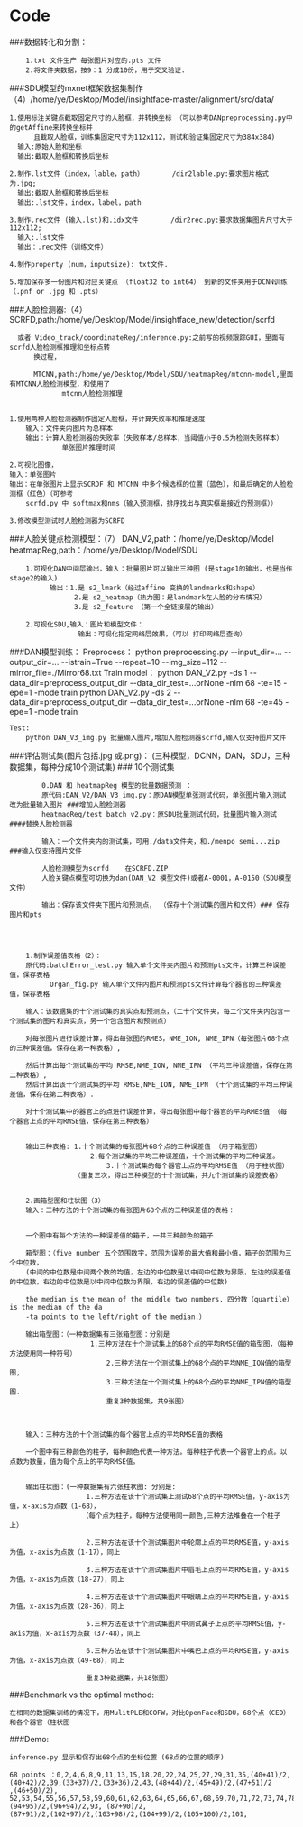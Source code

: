 # Code
###数据转化和分割：

   		1.txt 文件生产 每张图片对应的.pts 文件
		2.将文件夹数据，按9：1 分成10份，用于交叉验证.


###SDU模型的mxnet框架数据集制作（4）/home/ye/Desktop/Model/insightface-master/alignment/src/data/

	1.使用标注关键点截取固定尺寸的人脸框，并转换坐标 （可以参考DANpreprocessing.py中的getAffine来转换坐标并
          且截取人脸框，训练集固定尺寸为112x112，测试和验证集固定尺寸为384x384)
	  输入:原始人脸和坐标
	  输出:截取人脸框和转换后坐标

	2.制作.lst文件（index，lable，path）       /dir2lable.py:要求图片格式为.jpg;
	  输出:截取人脸框和转换后坐标
	  输出:.lst文件，index，label，path

	3.制作.rec文件 (输入.lst)和.idx文件        /dir2rec.py:要求数据集图片尺寸大于112x112;
	  输入:.lst文件
	  输出：.rec文件（训练文件）

	4.制作property (num，inputsize): txt文件.

	5.增加保存多一份图片和对应关键点 （float32 to int64） 到新的文件夹用于DCNN训练（.pnf or .jpg 和 .pts） 




###人脸检测器:（4）
          SCRFD,path:/home/ye/Desktop/Model/insightface_new/detection/scrfd

	  或者 Video_track/coordinateReg/inference.py:之前写的视频跟踪GUI，里面有scrfd人脸检测框推理和坐标点转
          换过程，

          MTCNN,path:/home/ye/Desktop/Model/SDU/heatmapReg/mtcnn-model,里面有MTCNN人脸检测模型，和使用了
	             mtcnn人脸检测推理  


	1.使用两种人脸检测器制作固定人脸框，并计算失败率和推理速度
  		输入：文件夹内图片为总样本
  		输出：计算人脸检测器的失败率（失败样本/总样本，当阈值小于0.5为检测失败样本）
      		     单张图片推理时间

	2.可视化图像，
	输入：单张图片
	输出：在单张图片上显示SCRDF 和 MTCNN 中多个候选框的位置（蓝色），和最后确定的人脸检测框（红色）（可参考
        scrfd.py 中 softmax和nms（输入预测框，排序找出与真实框最接近的预测框））

	3.修改模型测试时人脸检测器为SCRFD


###人脸关键点检测模型：（7）
	           DAN_V2,path：/home/ye/Desktop/Model
		   heatmapReg,path：/home/ye/Desktop/Model/SDU

        1.可视化DAN中间层输出，输入：批量图片可以输出三种图 (是stage1的输出，也是当作stage2的输入)
		      输出：1.是 s2_lmark（经过affine 变换的landmarks和shape）
		            2.是 s2_heatmap（热力图：是landmark在人脸的分布情况）
		            3.是 s2_feature （第一个全链接层的输出）

        2.可视化SDU,输入：图片和模型文件：
                     输出：可视化指定网络层效果，（可以 打印网络层查询）
 
###DAN模型训练：
	Preprocess：
		python preprocessing.py --input_dir=... --output_dir=... --istrain=True --repeat=10 --img_size=112 --mirror_file=./Mirror68.txt
	Train model：
		python DAN_V2.py -ds 1 --data_dir=preprocess_output_dir --data_dir_test=...orNone -nlm 68 -te=15 -epe=1 -mode train
		python DAN_V2.py -ds 2 --data_dir=preprocess_output_dir --data_dir_test=...orNone -nlm 68 -te=45 -epe=1 -mode train
		
	Test:
		python DAN_V3_img.py 批量输入图片,增加人脸检测器scrfd,输入仅支持图片文件




###评估测试集(图片包括.jpg 或.png)：
(三种模型，DCNN，DAN，SDU，三种数据集，每种分成10个测试集)   ### 10个测试集
       
        	0.DAN 和 heatmapReg 模型的批量数据预测 ：
        	原代码:DAN_V2/DAN_V3_img.py：原DAN模型单张测试代码，单张图片输入测试 改为批量输入图片 ###增加人脸检测器
        	heatmaoReg/test_batch_v2.py：原SDU批量测试代码，批量图片输入测试 ####替换人脸检测器
           
        	输入：一个文件夹内的测试集，可用./data文件夹，和./menpo_semi...zip ###输入仅支持图片文件
         
        	人脸检测模型为scrfd    在SCRFD.ZIP
        	人脸关键点模型可切换为dan(DAN_V2 模型文件)或者A-0001，A-0150（SDU模型文件）
       
        	输出：保存该文件夹下图片和预测点， （保存十个测试集的图片和文件）### 保存图片和pts
	


		
        1.制作误差值表格（2）：
		原代码:batchError_test.py 输入单个文件夹内图片和预测pts文件，计算三种误差值，保存表格
		      Organ_fig.py 输入单个文件内图片和预测pts文件计算每个器官的三种误差值，保存表格

		输入：该数据集的十个测试集的真实点和预测点，（二十个文件夹，每二个文件夹内包含一个测试集的图片和真实点，另一个包含图片和预测点）

		对每张图片进行误差计算，得出每张图的RMES，NME_ION, NME_IPN（每张图片68个点的三种误差值，保存在第一种表格）,

		然后计算出每个测试集的平均 RMSE,NME_ION, NME_IPN （平均三种误差值，保存在第二种表格）,
		然后计算出该十个测试集的平均 RMSE,NME_ION, NME_IPN （十个测试集的平均三种误差值，保存在第二种表格）.

		对十个测试集中的器官上的点进行误差计算，得出每张图中每个器官的平均RMES值 （每个器官上点的平均RMSE值，保存在第三种表格）


		输出三种表格: 1.十个测试集的每张图片68个点的三种误差值 （用于箱型图）
            	   	    2.每个测试集的平均三种误差值，十个测试集的平均三种误差。
            	    	    3.十个测试集的每个器官上点的平均RMSE值 （用于柱状图）
					（重复三次，得出三种模型的十个测试集，共九个测试集的误差表格）


        2.画箱型图和柱状图（3）
		输入：三种方法的十个测试集的每张图片68个点的三种误差值的表格：


		一个图中有每个方法的一种误差值的箱子，一共三种颜色的箱子

		箱型图：（five number 五个范围数字，范围为误差的最大值和最小值，箱子的范围为三个中位数，
		(中间的中位数是中间两个数的均值，左边的中位数是以中间中位数为界限，左边的误差值的中位数，右边的中位数是以中间中位数为界限，右边的误差值的中位数)

		the median is the mean of the middle two numbers. 四分数（quartile）is the median of the da
        -ta points to the left/right of the median.）

		输出箱型图：（一种数据集有三张箱型图：分别是 
					    1.三种方法在十个测试集上的68个点的平均RMSE值的箱型图，（每种方法使用同一种符号）
			  	            2.三种方法在十个测试集上的68个点的平均NME_ION值的箱型图,
			  	            3.三种方法在十个测试集上的68个点的平均NME_IPN值的箱型图.
 			  	            重复3种数据集，共9张图）



		输入：三种方法的十个测试集的每个器官上点的平均RMSE值的表格

		一个图中有三种颜色的柱子，每种颜色代表一种方法。每种柱子代表一个器官上的点。以点数为数量，值为每个点上的平均RMSE值。


		输出柱状图：(一种数据集有六张柱状图: 分别是:
					   1.三种方法在该十个测试集上测试68个点的平均RMSE值，y-axis为值，x-axis为点数（1-68），
					  （每个点为柱子，每种方法使用同一颜色,三种方法堆叠在一个柱子上）

					   2.三种方法在该十个测试集图片中轮廓上点的平均RMSE值，y-axis为值，x-axis为点数（1-17），同上

					   3.三种方法在该十个测试集图片中眉毛上点的平均RMSE值，y-axis为值，x-axis为点数（18-27），同上

					   4.三种方法在该十个测试集图片中眼睛上点的平均RMSE值，y-axis为值，x-axis为点数（28-36），同上

					   5.三种方法在该十个测试集图片中测试鼻子上点的平均RMSE值，y-axis为值，x-axis为点数（37-48），同上

					   6.三种方法在该十个测试集图片中嘴巴上点的平均RMSE值，y-axis为值，x-axis为点数（49-68），同上

					   重复3种数据集，共18张图）
					   
###Benchmark vs the optimal method:

	在相同的数据集训练的情况下，用MulitPLE和COFW，对比OpenFace和SDU，68个点（CED）和各个器官（柱状图


###Demo:

	inference.py 显示和保存出68个点的坐标位置 (68点的位置的顺序)
			  
	68 points ：0,2,4,6,8,9,11,13,15,18,20,22,24,25,27,29,31,35,(40+41)/2,(40+42)/2,39,(33+37)/2,(33+36)/2,43,(48+44)/2,(45+49)/2,(47+51)/2
	,(46+50)/2), 52,53,54,55,56,57,58,59,60,61,62,63,64,65,66,67,68,69,70,71,72,73,74,78,79,80,84,85,86,87,89,(94+95)/2,(96+94)/2,93, (87+90)/2,
	(87+91)/2,(102+97)/2,(103+98)/2,(104+99)/2,(105+100)/2,101,

